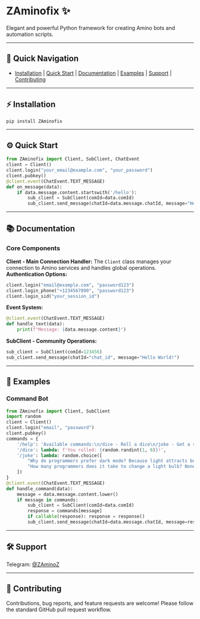 
# ZAminofix ✨
Elegant and powerful Python framework for creating Amino bots and automation scripts.


---

## 🚀 Quick Navigation
- [Installation](#-installation) | [Quick Start](#-quick-start) | [Documentation](#-documentation) | [Examples](#-examples) | [Support](#-support) | [Contributing](#-contributing)

---

## ⚡ Installation
```bash
pip install ZAminofix
````

---

## ⚙️ Quick Start

```python
from ZAminofix import Client, SubClient, ChatEvent
client = Client()
client.login("your_email@example.com", "your_password")
client.pubkey()
@client.event(ChatEvent.TEXT_MESSAGE)
def on_message(data):
    if data.message.content.startswith('/hello'):
        sub_client = SubClient(comId=data.comId)
        sub_client.send_message(chatId=data.message.chatId, message="Hello! I'm your new Amino bot!")
```

---

## 📚 Documentation

### Core Components

**Client - Main Connection Handler:** The `Client` class manages your connection to Amino services and handles global operations.
**Authentication Options:**

```python
client.login("email@example.com", "password123")
client.login_phone("+1234567890", "password123")
client.login_sid("your_session_id")
```

**Event System:**

```python
@client.event(ChatEvent.TEXT_MESSAGE)
def handle_text(data):
    print(f"Message: {data.message.content}")
```

**SubClient - Community Operations:**

```python
sub_client = SubClient(comId=123456)
sub_client.send_message(chatId="chat_id", message="Hello World!")
```

---

## 🧪 Examples

### Command Bot

```python
from ZAminofix import Client, SubClient
import random
client = Client()
client.login("email", "password")
client.pubkey()
commands = {
    '/help': 'Available commands:\n/dice - Roll a dice\n/joke - Get a random joke',
    '/dice': lambda: f'You rolled: {random.randint(1, 6)}!',
    '/joke': lambda: random.choice([
        "Why do programmers prefer dark mode? Because light attracts bugs!",
        "How many programmers does it take to change a light bulb? None, that's a hardware problem!"
    ])
}
@client.event(ChatEvent.TEXT_MESSAGE)
def handle_command(data):
    message = data.message.content.lower()
    if message in commands:
        sub_client = SubClient(comId=data.comId)
        response = commands[message]
        if callable(response): response = response()
        sub_client.send_message(chatId=data.message.chatId, message=response)
```

---

## 🛠️ Support

Telegram: [@ZAminoZ](https://t.me/ZAminoZ)

---

## 🤝 Contributing

Contributions, bug reports, and feature requests are welcome! Please follow the standard GitHub pull request workflow.

